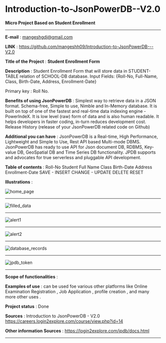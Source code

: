 # Introduction-to-JsonPowerDB--V2.0
**Micro Project Based on Student Enrollment**
***

**E-mail** : mangeshgdj@gmail.com

**LINK** : https://github.com/mangeshh09/Introduction-to-JsonPowerDB---V2.0

**Title of the Project** : **Student Enrollment Form**

**Description** : Student Enrollment Form that will store data in STUDENT-TABLE relation of SCHOOL-DB database.
Input Fields: {Roll-No, Full-Name, Class, Birth-Date, Address, Enrollment-Date}

Primary key : Roll No.

**Benefits of using JsonPowerDB** : 
Simplest way to retrieve data in a JSON format.
Schema-free, Simple to use, Nimble and In-Memory database.
It is built on top of one of the fastest and real-time data indexing engine - PowerIndeX.
It is low level (raw) form of data and is also human readable.
It helps developers in faster coding, in-turn reduces development cost.
Release History (release of your JsonPowerDB related code on Github)

**Additional you can have** : 
JsonPowerDB is a Real-time, High Performance, Lightweight and Simple to Use, Rest API based Multi-mode DBMS. JsonPowerDB has ready to use API for Json document DB, RDBMS, Key-value DB, GeoSpatial DB and Time Series DB functionality. JPDB supports and advocates for true serverless and pluggable API development.

**Table of contents** :
Roll-No
Student Full Name
Class
Birth-Date
Address
Enrollment-Date
SAVE - INSERT
CHANGE - UPDATE
DELETE
RESET

**Illustrations** :

![home_page](https://github.com/user-attachments/assets/87c1539e-fd46-4303-b440-26dca2b35ebe)

***

![filled_data](https://github.com/user-attachments/assets/92274333-821f-4cf2-93e6-4258b485c5fa)

***

![alert1](https://github.com/user-attachments/assets/2351ce0c-0b1f-461e-95b4-0b1d4f1b3ed1)

***

![alert2](https://github.com/user-attachments/assets/674cd857-fb7b-4553-a945-adb9827e1b0b)

***

![database_records](https://github.com/user-attachments/assets/3bc76e0e-fe95-4dee-ac06-907e04b455d8)

***

![jpdb_token](https://github.com/user-attachments/assets/a10a664f-9d35-4235-bfb3-c5b0307657db)

***

**Scope of functionalities** : 

**Examples of use** : can be used foe various other platforms like Online Examination Registration , Job Application , profile creation , and many more other uses .

**Project status** : Done

**Sources** : Introduction to JsonPowerDB - V2.0
https://careers.login2explore.com/course/view.php?id=14

**Other information Sources** :
https://login2explore.com/jpdb/docs.html

--------------------------------------------------------------------------------------------------------------------------------------------------------------------------
